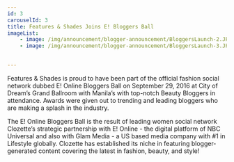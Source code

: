 ```yaml
---
id: 3
carouselId: 3
title: Features & Shades Joins E! Bloggers Ball
imageList:
    - image: /img/announcement/blogger-announcement/BloggersLaunch-2.JPG
    - image: /img/announcement/blogger-announcement/BloggersLaunch-3.JPG
 

---
```


Features & Shades is proud to have been part of the official fashion social network dubbed E! Online Bloggers Ball on September 29, 2016 at City of Dream’s Grand Ballroom with Manila’s with top-notch Beauty Bloggers in attendance.  Awards were given out to trending and leading bloggers who are making a splash in the industry.     

The E! Online Bloggers Ball is the result of leading women social network Clozette’s strategic partnership with E! Online -  the digital platform of NBC Universal and also with Glam Media - a US based media company with #1 in Lifestyle globally.  Clozette has established its niche in featuring blogger-generated content covering the latest in fashion, beauty, and style! 


